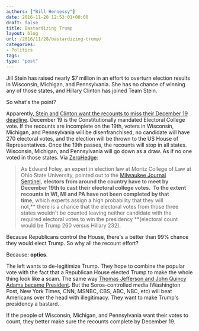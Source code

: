 ```yaml
---
authors: ["Bill Hennessy"]
date: 2016-11-28 12:53:01+00:00
draft: false
title: Bastardizing Trump
layout: blog
url: /2016/11/28/bastardizing-trump/
categories:
- Politics
tags:
type: "post"
---
```


Jill Stein has raised nearly $7 million in an effort to overturn election results in Wisconsin, Michigan, and Pennsylvania. She has no chance of winning any of those states, and Hillary Clinton has joined Team Stein.

So what's the point?

Apparently,[ Stein and Clinton want the recounts to miss their December 19 deadline](https://www.zerohedge.com/news/2016-11-27/democrats-real-strategy-launching-recounts). December 19 is the Constitutionally mandated Electoral College vote. If the recounts are incomplete on the 19th, voters in Wisconsin, Michigan, and Pennsylvania will be disenfranchised, no candidate will have 270 electoral votes, and the election will be thrown to the US House of Representatives. Once the 19th passes, the recounts will stop in all states. Wisconsin, Michigan, and Pennsylvania will go down as a draw. As if no one voted in those states. Via [ZeroHedge](https://www.zerohedge.com/news/2016-11-27/democrats-real-strategy-launching-recounts):



> As Edward Foley, an expert in election law at Moritz College of Law at Ohio State University, pointed out to the [Milwaukee Journal Sentinel](https://www.jsonline.com/story/news/politics/elections/2016/11/25/recount-would-have-move-quickly/94417686/), **electors from around the country have to meet by December 19th to cast their electoral college votes.  To the extent recounts in WI, MI and PA have not been completed by that time,** which experts assign a high probability that they will not,** there is a chance that the electoral votes from those three states wouldn't be counted leaving neither candidate with the required electoral votes to win the presidency **(electoral count would be Trump 260 versus Hillary 232).



Because Republicans control the House, there's a better than 99% chance they would elect Trump. So why all the recount effort?

Because: **optics**.

The left wants to de-legitimize Trump. They hope to combine the popular vote with the fact that a Republican House elected Trump to make the whole thing look like a scam. The same way [Thomas Jefferson and John Quincy Adams became President](https://usgovinfo.about.com/od/thepoliticalsystem/a/electiontie.htm). But the Soros-controlled media (Washington Post, New York Times, CNN, MSNBC, CBS, ABC, NBC, etc) will beat Americans over the head with illegitimacy. They want to make Trump's presidency a bastard.

If the people of Wisconsin, Michigan, and Pennsylvania want their votes to count, they better make sure the recounts complete by December 19.
